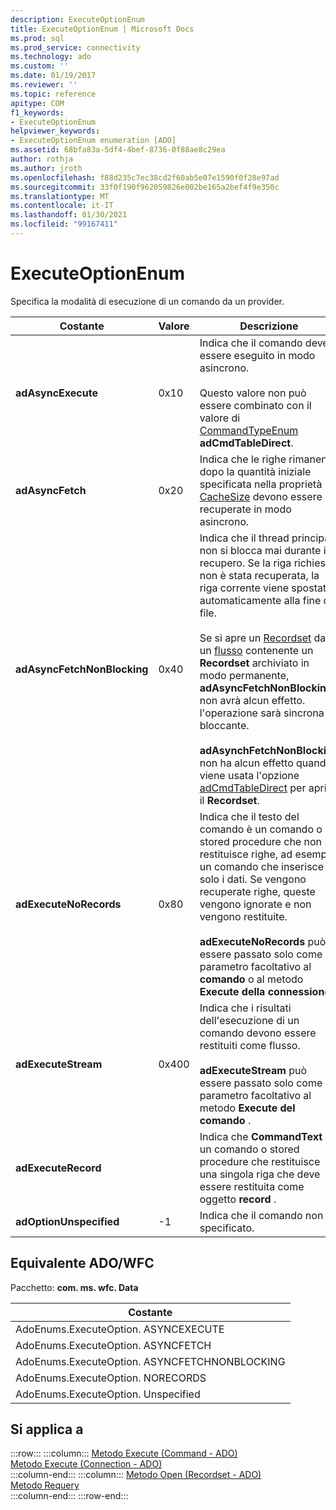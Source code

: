```yaml
---
description: ExecuteOptionEnum
title: ExecuteOptionEnum | Microsoft Docs
ms.prod: sql
ms.prod_service: connectivity
ms.technology: ado
ms.custom: ''
ms.date: 01/19/2017
ms.reviewer: ''
ms.topic: reference
apitype: COM
f1_keywords:
- ExecuteOptionEnum
helpviewer_keywords:
- ExecuteOptionEnum enumeration [ADO]
ms.assetid: 68bfa83a-5df4-4bef-8736-0f88ae8c29ea
author: rothja
ms.author: jroth
ms.openlocfilehash: f88d235c7ec38cd2f60ab5e07e1590f0f28e97ad
ms.sourcegitcommit: 33f0f190f962059826e002be165a2bef4f9e350c
ms.translationtype: MT
ms.contentlocale: it-IT
ms.lasthandoff: 01/30/2021
ms.locfileid: "99167411"
---
```

# <a name="executeoptionenum"></a>ExecuteOptionEnum
Specifica la modalità di esecuzione di un comando da un provider.  
  
|Costante|Valore|Descrizione|  
|--------------|-----------|-----------------|  
|**adAsyncExecute**|0x10|Indica che il comando deve essere eseguito in modo asincrono.<br /><br /> Questo valore non può essere combinato con il valore di [CommandTypeEnum](../../../ado/reference/ado-api/commandtypeenum.md) **adCmdTableDirect**.|  
|**adAsyncFetch**|0x20|Indica che le righe rimanenti dopo la quantità iniziale specificata nella proprietà [CacheSize](../../../ado/reference/ado-api/cachesize-property-ado.md) devono essere recuperate in modo asincrono.|  
|**adAsyncFetchNonBlocking**|0x40|Indica che il thread principale non si blocca mai durante il recupero. Se la riga richiesta non è stata recuperata, la riga corrente viene spostata automaticamente alla fine del file.<br /><br /> Se si apre un [Recordset](../../../ado/reference/ado-api/recordset-object-ado.md) da un [flusso](../../../ado/reference/ado-api/stream-object-ado.md) contenente un **Recordset** archiviato in modo permanente, **adAsyncFetchNonBlocking** non avrà alcun effetto. l'operazione sarà sincrona e bloccante.<br /><br /> **adAsynchFetchNonBlocking** non ha alcun effetto quando viene usata l'opzione [adCmdTableDirect](../../../ado/reference/ado-api/commandtypeenum.md) per aprire il **Recordset**.|  
|**adExecuteNoRecords**|0x80|Indica che il testo del comando è un comando o stored procedure che non restituisce righe, ad esempio un comando che inserisce solo i dati. Se vengono recuperate righe, queste vengono ignorate e non vengono restituite.<br /><br /> **adExecuteNoRecords** può essere passato solo come parametro facoltativo al **comando** o al metodo **Execute della connessione** .|  
|**adExecuteStream**|0x400|Indica che i risultati dell'esecuzione di un comando devono essere restituiti come flusso.<br /><br /> **adExecuteStream** può essere passato solo come parametro facoltativo al metodo **Execute del comando** .|  
|**adExecuteRecord**||Indica che **CommandText** è un comando o stored procedure che restituisce una singola riga che deve essere restituita come oggetto **record** .|  
|**adOptionUnspecified**|-1|Indica che il comando non è specificato.|  
  
## <a name="adowfc-equivalent"></a>Equivalente ADO/WFC  
 Pacchetto: **com. ms. wfc. Data**  
  
|Costante|  
|--------------|  
|AdoEnums.ExecuteOption. ASYNCEXECUTE|  
|AdoEnums.ExecuteOption. ASYNCFETCH|  
|AdoEnums.ExecuteOption. ASYNCFETCHNONBLOCKING|  
|AdoEnums.ExecuteOption. NORECORDS|  
|AdoEnums.ExecuteOption. Unspecified|  
  
## <a name="applies-to"></a>Si applica a  

:::row:::
    :::column:::
        [Metodo Execute (Command - ADO)](../../../ado/reference/ado-api/execute-method-ado-command.md)  
        [Metodo Execute (Connection - ADO)](../../../ado/reference/ado-api/execute-method-ado-connection.md)  
    :::column-end:::
    :::column:::
        [Metodo Open (Recordset - ADO)](../../../ado/reference/ado-api/open-method-ado-recordset.md)  
        [Metodo Requery](../../../ado/reference/ado-api/requery-method.md)  
    :::column-end:::
:::row-end:::
